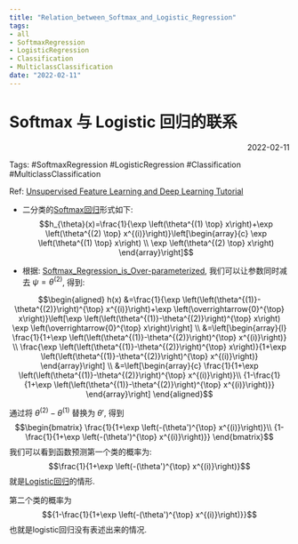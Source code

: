 ```yaml
---
title: "Relation_between_Softmax_and_Logistic_Regression"
tags:
- all
- SoftmaxRegression
- LogisticRegression
- Classification
- MulticlassClassification
date: "2022-02-11"
---
```

# Softmax 与 Logistic 回归的联系

<div align="right"> 2022-02-11</div>

Tags: #SoftmaxRegression #LogisticRegression #Classification #MulticlassClassification 

Ref: [Unsupervised Feature Learning and Deep Learning Tutorial](http://deeplearning.stanford.edu/tutorial/supervised/SoftmaxRegression/)

- 二分类的[Softmax回归](notes/2022/2022.2/D2L-13-Softmax_Regression.md)形式如下: 
$$h_{\theta}(x)=\frac{1}{\exp \left(\theta^{(1) \top} x\right)+\exp \left(\theta^{(2) \top} x^{(i)}\right)}\left[\begin{array}{c}
\exp \left(\theta^{(1) \top} x\right) \\
\exp \left(\theta^{(2) \top} x\right)
\end{array}\right]$$

- 根据: [Softmax_Regression_is_Over-parameterized](notes/2022/2022.2/Softmax_Regression_is_Over-parameterized.md), 我们可以让参数同时减去 $\psi=\theta^{(2)}$, 得到: 

$$\begin{aligned}
h(x) &=\frac{1}{\exp \left(\left(\theta^{(1)}-\theta^{(2)}\right)^{\top} x^{(i)}\right)+\exp \left(\overrightarrow{0}^{\top} x\right)}\left[\exp \left(\left(\theta^{(1)}-\theta^{(2)}\right)^{\top} x\right) \exp \left(\overrightarrow{0}^{\top} x\right)\right] \\
&=\left[\begin{array}{l}
\frac{1}{1+\exp \left(\left(\theta^{(1)}-\theta^{(2)}\right)^{\top} x^{(i)}\right)} \\
\frac{\exp \left(\left(\theta^{(1)}-\theta^{(2)}\right)^{\top} x\right)}{1+\exp \left(\left(\theta^{(1)}-\theta^{(2)}\right)^{\top} x^{(i)}\right)}
\end{array}\right] \\
&=\left[\begin{array}{c}
\frac{1}{1+\exp \left(\left(\theta^{(1)}-\theta^{(2)}\right)^{\top}
x^{(i)}\right)}\\
{1-\frac{1}{1+\exp \left(\left(\theta^{(1)}-\theta^{(2)}\right)^{\top} x^{(i)}\right)}}
\end{array}\right]
\end{aligned}$$

通过将 $\theta^{(2)}-\theta^{(1)}$ 替换为 $\theta'$, 得到
$$\begin{bmatrix}
\frac{1}{1+\exp \left(-(\theta')^{\top}
x^{(i)}\right)}\\
{1-\frac{1}{1+\exp \left(-(\theta')^{\top} x^{(i)}\right)}}
\end{bmatrix}$$
我们可以看到函数预测第一个类的概率为: 
$$\frac{1}{1+\exp \left(-(\theta')^{\top}
x^{(i)}\right)}$$
就是[Logistic回归](notes/2021/2021.8/Part.12_Logistic_Regression(ML_Andrew.Ng.).md)的情形.

第二个类的概率为
$${1-\frac{1}{1+\exp \left(-(\theta')^{\top} x^{(i)}\right)}}$$
也就是logistic回归没有表述出来的情况.